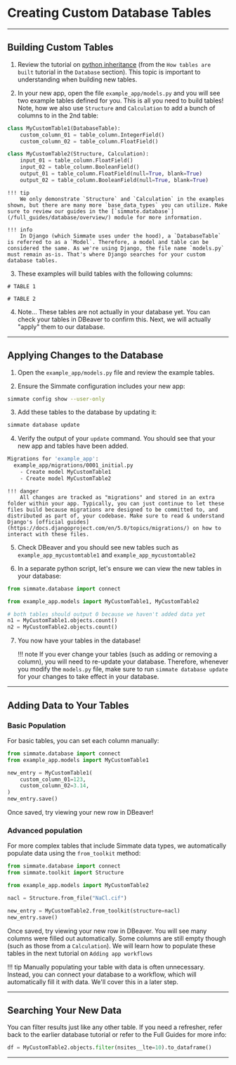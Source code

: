 # Creating Custom Database Tables

-------------------------------------------------------------------------------

## Building Custom Tables

1. Review the tutorial on [python inheritance](../../database/intro_to_python_inheritance/) (from the `How tables are built` tutorial in the `Database` section). This topic is important to understanding when building new tables. 

2. In your new app, open the file `example_app/models.py` and you will see two example tables defined for you. This is all you need to build tables! Note, how we also use `Structure` and `Calculation` to add a bunch of columns to in the 2nd table:
``` python
class MyCustomTable1(DatabaseTable):
    custom_column_01 = table_column.IntegerField()
    custom_column_02 = table_column.FloatField()

class MyCustomTable2(Structure, Calculation):
    input_01 = table_column.FloatField()
    input_02 = table_column.BooleanField()
    output_01 = table_column.FloatField(null=True, blank=True)
    output_02 = table_column.BooleanField(null=True, blank=True)
```

    !!! tip
        We only demonstrate `Structure` and `Calculation` in the examples shown, but there are many more `base_data_types` you can utilize. Make sure to review our guides in the [`simmate.database`](/full_guides/database/overview/) module for more information.
    
    !!! info
        In Django (which Simmate uses under the hood), a `DatabaseTable` is referred to as a `Model`. Therefore, a model and table can be considered the same. As we're using Django, the file name `models.py` must remain as-is. That's where Django searches for your custom database tables.

3. These examples will build tables with the following columns:
```
# TABLE 1

# TABLE 2

```

4. Note... These tables are not actually in your database yet. You can check your tables in DBeaver to confirm this. Next, we will actually "apply" them to our database.

-------------------------------------------------------------------------------

## Applying Changes to the Database

1. Open the `example_app/models.py` file and review the example tables.

2. Ensure the Simmate configuration includes your new app:
``` bash
simmate config show --user-only
```

3. Add these tables to the database by updating it:
``` bash
simmate database update
```

4. Verify the output of your `update` command. You should see that your new app and tables have been added.
``` bash
Migrations for 'example_app':
  example_app/migrations/0001_initial.py
    - Create model MyCustomTable1
    - Create model MyCustomTable2
```

    !!! danger
        All changes are tracked as "migrations" and stored in an extra folder within your app. Typically, you can just continue to let these files build because migrations are designed to be committed to, and distributed as part of, your codebase. Make sure to read & understand Django's [official guides](https://docs.djangoproject.com/en/5.0/topics/migrations/) on how to interact with these files.

5. Check DBeaver and you should see new tables such as `example_app_mycustomtable1` and `example_app_mycustomtable2`

6. In a separate python script, let's ensure we can view the new tables in your database:
``` python
from simmate.database import connect

from example_app.models import MyCustomTable1, MyCustomTable2

# both tables should output 0 because we haven't added data yet
n1 = MyCustomTable1.objects.count()  
n2 = MyCustomTable2.objects.count()  
```

7. You now have your tables in the database! 

    !!! note
        If you ever change your tables (such as adding or removing a column), you will need to re-update your database. Therefore, whenever you modify the `models.py` file, make sure to run `simmate database update` for your changes to take effect in your database.

-------------------------------------------------------------------------------

## Adding Data to Your Tables

### Basic Population

For basic tables, you can set each column manually:

``` python
from simmate.database import connect
from example_app.models import MyCustomTable1

new_entry = MyCustomTable1(
    custom_column_01=123,
    custom_column_02=3.14,
)
new_entry.save()
```

Once saved, try viewing your new row in DBeaver!

### Advanced population

For more complex tables that include Simmate data types, we automatically populate data using the `from_toolkit` method:

``` python
from simmate.database import connect
from simmate.toolkit import Structure

from example_app.models import MyCustomTable2

nacl = Structure.from_file("NaCl.cif")

new_entry = MyCustomTable2.from_toolkit(structure=nacl)
new_entry.save()
```

Once saved, try viewing your new row in DBeaver. You will see many columns were filled out automatically. Some columns are still empty though (such as those from a `Calculation`). We will learn how to populate these tables in the next tutorial on `Adding app workflows`

!!! tip
    Manually populating your table with data is often unnecessary. Instead, you can connect your database to a workflow, which will automatically fill it with data. We'll cover this in a later step.

-------------------------------------------------------------------------------

## Searching Your New Data

You can filter results just like any other table. If you need a refresher, refer back to the earlier database tutorial or refer to the Full Guides for more info:

``` python
df = MyCustomTable2.objects.filter(nsites__lte=10).to_dataframe()
```

-------------------------------------------------------------------------------